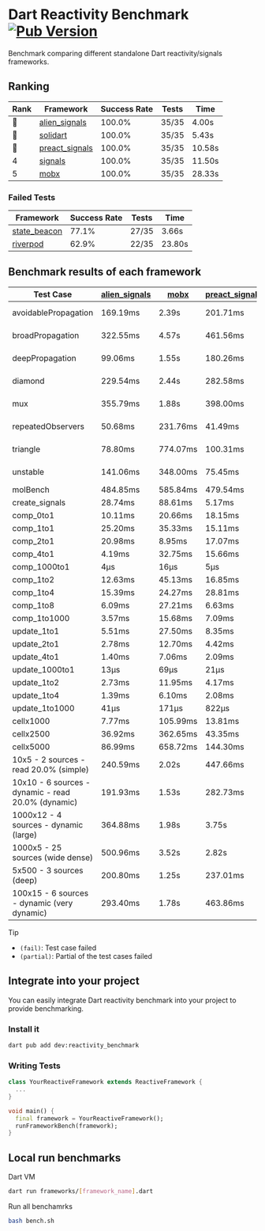 # Dart Reactivity Benchmark [![Pub Version](https://img.shields.io/pub/v/reactivity_benchmark)](https://pub.dev/packages/reactivity_benchmark)

Benchmark comparing different standalone Dart reactivity/signals frameworks.

## Ranking

<!-- ranking start -->
| Rank | Framework | Success Rate | Tests | Time |
|------|-----------|--------------|-------|------|
| 🥇 | [alien_signals](https://github.com/medz/alien-signals-dart) | 100.0% | 35/35 | 4.00s |
| 🥈 | [solidart](https://github.com/nank1ro/solidart) | 100.0% | 35/35 | 5.43s |
| 🥉 | [preact_signals](https://pub.dev/packages/preact_signals) | 100.0% | 35/35 | 10.58s |
| 4 | [signals](https://github.com/rodydavis/signals.dart) | 100.0% | 35/35 | 11.50s |
| 5 | [mobx](https://github.com/mobxjs/mobx.dart) | 100.0% | 35/35 | 28.33s |

<!-- ranking end -->

### **Failed Tests**

<!-- fail start -->
| Framework | Success Rate | Tests | Time |
|-----------|--------------|-------|------|
| [state_beacon](https://github.com/jinyus/dart_beacon) | 77.1% | 27/35 | 3.66s |
| [riverpod](https://github.com/rrousselGit/riverpod) | 62.9% | 22/35 | 23.80s |

<!-- fail end -->

## Benchmark results of each framework

<!-- test-case start -->
| Test Case | [alien_signals](https://github.com/medz/alien-signals-dart) | [mobx](https://github.com/mobxjs/mobx.dart) | [preact_signals](https://pub.dev/packages/preact_signals) | [riverpod](https://github.com/rrousselGit/riverpod) | [signals](https://github.com/rodydavis/signals.dart) | [solidart](https://github.com/nank1ro/solidart) | [state_beacon](https://github.com/jinyus/dart_beacon) |
|---|---|---|---|---|---|---|---|
| avoidablePropagation | 169.19ms | 2.39s | 201.71ms | 1.47s | 221.01ms | 267.94ms | 165.29ms (fail) |
| broadPropagation | 322.55ms | 4.57s | 461.56ms | 87.48ms (fail) | 461.90ms | 456.00ms | 6.71ms (fail) |
| deepPropagation | 99.06ms | 1.55s | 180.26ms | 2.05s (fail) | 180.77ms | 140.11ms | 142.80ms (fail) |
| diamond | 229.54ms | 2.44s | 282.58ms | 2.83s (fail) | 301.75ms | 311.23ms | 205.53ms (fail) |
| mux | 355.79ms | 1.88s | 398.00ms | 587.82ms (fail) | 418.82ms | 406.63ms | 197.46ms (fail) |
| repeatedObservers | 50.68ms | 231.76ms | 41.49ms | 398.95ms (fail) | 46.97ms | 91.14ms | 52.74ms (fail) |
| triangle | 78.80ms | 774.07ms | 100.31ms | 981.85ms (fail) | 103.02ms | 111.14ms | 85.41ms (fail) |
| unstable | 141.06ms | 348.00ms | 75.45ms | 648.14ms (fail) | 76.71ms | 167.66ms | 341.12ms (fail) |
| molBench | 484.85ms | 585.84ms | 479.54ms | 11.56ms | 486.54ms | 501.59ms | 963μs |
| create_signals | 28.74ms | 88.61ms | 5.17ms | 25.31ms | 29.55ms | 55.83ms | 72.40ms |
| comp_0to1 | 10.11ms | 20.66ms | 18.15ms | 14.13ms | 12.33ms | 25.83ms | 61.54ms |
| comp_1to1 | 25.20ms | 35.33ms | 15.11ms | 26.20ms | 28.36ms | 50.69ms | 65.46ms |
| comp_2to1 | 20.98ms | 8.95ms | 17.07ms | 25.64ms | 9.17ms | 23.23ms | 46.27ms |
| comp_4to1 | 4.19ms | 32.75ms | 15.66ms | 4.99ms | 2.10ms | 14.39ms | 19.98ms |
| comp_1000to1 | 4μs | 16μs | 5μs | 4μs | 5μs | 14μs | 45μs |
| comp_1to2 | 12.63ms | 45.13ms | 16.85ms | 13.19ms | 14.46ms | 40.07ms | 49.92ms |
| comp_1to4 | 15.39ms | 24.27ms | 28.81ms | 28.02ms | 8.87ms | 21.99ms | 47.31ms |
| comp_1to8 | 6.09ms | 27.21ms | 6.63ms | 5.83ms | 13.20ms | 20.62ms | 46.96ms |
| comp_1to1000 | 3.57ms | 15.68ms | 7.09ms | 4.90ms | 6.52ms | 14.76ms | 42.83ms |
| update_1to1 | 5.51ms | 27.50ms | 8.35ms | 87.51ms | 10.25ms | 16.82ms | 6.02ms |
| update_2to1 | 2.78ms | 12.70ms | 4.42ms | 44.19ms | 4.62ms | 8.43ms | 3.11ms |
| update_4to1 | 1.40ms | 7.06ms | 2.09ms | 21.57ms | 2.57ms | 4.19ms | 1.58ms |
| update_1000to1 | 13μs | 69μs | 21μs | 200μs | 23μs | 42μs | 15μs |
| update_1to2 | 2.73ms | 11.95ms | 4.17ms | 44.73ms | 4.62ms | 8.55ms | 3.06ms |
| update_1to4 | 1.39ms | 6.10ms | 2.08ms | 22.32ms | 2.54ms | 4.20ms | 1.63ms |
| update_1to1000 | 41μs | 171μs | 822μs | 133μs | 44μs | 145μs | 439μs |
| cellx1000 | 7.77ms | 105.99ms | 13.81ms | N/A | 11.51ms | 13.58ms | 7.25ms |
| cellx2500 | 36.92ms | 362.65ms | 43.35ms | N/A | 57.77ms | 63.90ms | 36.25ms |
| cellx5000 | 86.99ms | 658.72ms | 144.30ms | N/A | 117.11ms | 165.55ms | 101.95ms |
| 10x5 - 2 sources - read 20.0% (simple) | 240.59ms | 2.02s | 447.66ms | 2.16s | 507.01ms | 329.74ms | 271.20ms |
| 10x10 - 6 sources - dynamic - read 20.0% (dynamic) | 191.93ms | 1.53s | 282.73ms | 1.50s (partial) | 280.84ms | 218.99ms | 205.07ms |
| 1000x12 - 4 sources - dynamic (large) | 364.88ms | 1.98s | 3.75s | 2.58s (partial) | 3.76s | 456.98ms | 371.53ms |
| 1000x5 - 25 sources (wide dense) | 500.96ms | 3.52s | 2.82s | 4.60s | 3.60s | 840.77ms | 517.32ms |
| 5x500 - 3 sources (deep) | 200.80ms | 1.25s | 237.01ms | 1.71s | 224.57ms | 231.08ms | 212.02ms |
| 100x15 - 6 sources - dynamic (very dynamic) | 293.40ms | 1.78s | 463.86ms | 1.83s (partial) | 491.01ms | 345.25ms | 268.66ms |

<!-- test-case end -->

> [!TIP]
> - `(fail)`: Test case failed
> - `(partial)`: Partial of the test cases failed

## Integrate into your project

You can easily integrate Dart reactivity benchmark into your project to provide benchmarking.

### Install it

```bash
dart pub add dev:reactivity_benchmark
```

### Writing Tests

```dart
class YourReactiveFramework extends ReactiveFramework {
  ...
}

void main() {
  final framework = YourReactiveFramework();
  runFrameworkBench(framework);
}
```

## Local run benchmarks

Dart VM
```bash
dart run frameworks/[framework_name].dart
```

Run all benchamrks
```bash
bash bench.sh
```
